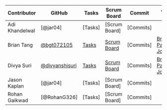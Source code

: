 Contributor | GitHub | Tasks | Scrum Board | Commit | Journal Links
----------- | ----------- | ------------- | ------------- | ------------- | -------------
Adi Khandelwal | [@jar04]| [Tasks] | [Scrum Board] | [Commits] | 
Brian Tang | [@bgt072105](https://github.com/bgt072105)| [Tasks](https://github.com/RohanG326/supporting_cast/issues) | [Scrum Board](https://github.com/RohanG326/supporting_cast/projects/1) | [Commits] | [Brian/Divya Pair Journal](https://docs.google.com/document/d/1v4dmPa2CQaX8GSf0YmcSUG9yk1GqDXRRTICu1DzH1yA/edit?usp=sharing)
Divya Suri | [@divyanshisuri](https://github.com/divyanshisuri)| [Tasks](https://github.com/RohanG326/supporting_cast/issues) | [Scrum Board](https://github.com/RohanG326/supporting_cast/projects/1) | [Commits] | [Brian/Divya Pair Journal](https://docs.google.com/document/d/1v4dmPa2CQaX8GSf0YmcSUG9yk1GqDXRRTICu1DzH1yA/edit?usp=sharing)
Jason Kaplan | [@jar04]| [Tasks] | [Scrum Board] | [Commits] | 
Rohan Gaikwad | [@RohanG326]| [Tasks] | [Scrum Board] | [Commits] | 
